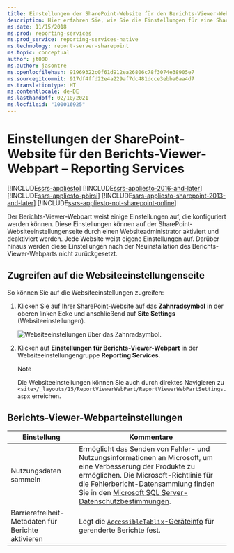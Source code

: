 ```yaml
---
title: Einstellungen der SharePoint-Website für den Berichts-Viewer-Webpart (SSRS) | Microsoft-Dokumentation
description: Hier erfahren Sie, wie Sie die Einstellungen für eine SharePoint-Website im Webpart für den Berichts-Viewer im SQL Server-Berichtsserver konfigurieren.
ms.date: 11/15/2018
ms.prod: reporting-services
ms.prod_service: reporting-services-native
ms.technology: report-server-sharepoint
ms.topic: conceptual
author: jt000
ms.author: jasontre
ms.openlocfilehash: 91969322c0f61d912ea26806c78f3074e38905e7
ms.sourcegitcommit: 917df4ffd22e4a229af7dc481dcce3ebba0aa4d7
ms.translationtype: HT
ms.contentlocale: de-DE
ms.lasthandoff: 02/10/2021
ms.locfileid: "100016925"
---
```

# <a name="sharepoint-site-settings-for-the-report-viewer-web-part---reporting-services"></a>Einstellungen der SharePoint-Website für den Berichts-Viewer-Webpart – Reporting Services

[!INCLUDE[ssrs-appliesto](../../includes/ssrs-appliesto.md)] [!INCLUDE[ssrs-appliesto-2016-and-later](../../includes/ssrs-appliesto-2016-and-later.md)]  [!INCLUDE[ssrs-appliesto-pbirsi](../../includes/ssrs-appliesto-pbirs.md)] [!INCLUDE[ssrs-appliesto-sharepoint-2013-and-later](../../includes/ssrs-appliesto-sharepoint-2013-and-later.md)] [!INCLUDE[ssrs-appliesto-not-sharepoint-online](../../includes/ssrs-appliesto-not-sharepoint-online.md)]

Der Berichts-Viewer-Webpart weist einige Einstellungen auf, die konfiguriert werden können. Diese Einstellungen können auf der SharePoint-Websiteeinstellungenseite durch einen Websiteadministrator aktiviert und deaktiviert werden. Jede Website weist eigene Einstellungen auf. Darüber hinaus werden diese Einstellungen nach der Neuinstallation des Berichts-Viewer-Webparts nicht zurückgesetzt.

## <a name="accessing-the-site-settings-page"></a>Zugreifen auf die Websiteeinstellungenseite

So können Sie auf die Websiteeinstellungen zugreifen:

1. Klicken Sie auf Ihrer SharePoint-Website auf das **Zahnradsymbol** in der oberen linken Ecke und anschließend auf **Site Settings** (Websiteeinstellungen).

    ![Websiteeinstellungen über das Zahnradsymbol.](media/sharepoint-site-settings.png)

2. Klicken auf **Einstellungen für Berichts-Viewer-Webpart** in der Websiteeinstellungengruppe **Reporting Services**.

    > [!NOTE]
    > Die Websiteeinstellungen können Sie auch durch direktes Navigieren zu `<site>/_layouts/15/ReportViewerWebPart/ReportViewerWebPartSettings.aspx` erreichen.

## <a name="report-viewer-web-part-settings"></a>Berichts-Viewer-Webparteinstellungen

|Einstellung|Kommentare|  
|-------------|--------------|  
|Nutzungsdaten sammeln|Ermöglicht das Senden von Fehler- und Nutzungsinformationen an Microsoft, um eine Verbesserung der Produkte zu ermöglichen. Die Microsoft-Richtlinie für die Fehlerbericht-Datensammlung finden Sie in den [Microsoft SQL Server-Datenschutzbestimmungen](../../sql-server/sql-server-privacy.md).|  
|Barrierefreiheit-Metadaten für Berichte aktivieren|Legt die [`AccessibleTablix`-Geräteinfo](../html-device-information-settings.md) für gerenderte Berichte fest.|